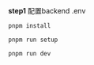 **step1**
配置backend .env


```shell
pnpm install
```

```shell
pnpm run setup
```

```shell
pnpm run dev
```